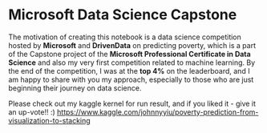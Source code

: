 # Microsoft Data Science Capstone
The motivation of creating this notebook is a data science competition hosted by **Microsoft** and **DrivenData** on predicting poverty, which is a part of the Capstone project of the **Microsoft Professional Certificate in Data Science** and also my very first competition related to machine learning. By the end of the competition, I was at the **top 4%** on the leaderboard, and I am happy to share with you my approach, especially to those who are just beginning their journey on data science.

Please check out my kaggle kernel for run result, and if you liked it - give it an up-vote!! :) 
https://www.kaggle.com/johnnyyiu/poverty-prediction-from-visualization-to-stacking

